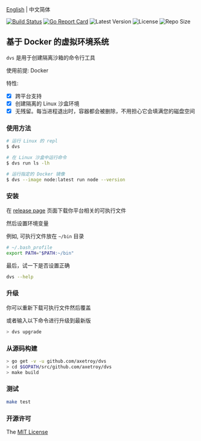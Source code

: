 [English](README.md) | 中文简体

[![Build Status](https://github.com/axetroy/dvs/workflows/test/badge.svg)](https://github.com/axetroy/dvs/actions)
[![Go Report Card](https://goreportcard.com/badge/github.com/axetroy/dvs)](https://goreportcard.com/report/github.com/axetroy/dvs)
![Latest Version](https://img.shields.io/github/v/release/axetroy/dvs.svg)
![License](https://img.shields.io/github/license/axetroy/dvs.svg)
![Repo Size](https://img.shields.io/github/repo-size/axetroy/dvs.svg)

## 基于 Docker 的虚拟环境系统

`dvs` 是用于创建隔离沙箱的命令行工具

使用前提: Docker

特性:

- [x] 跨平台支持
- [x] 创建隔离的 Linux 沙盒环境
- [x] 无残留。每当进程退出时，容器都会被删除，不用担心它会填满您的磁盘空间

### 使用方法

```bash
# 运行 Linux 的 repl
$ dvs

# 在 Linux 沙盒中运行命令
$ dvs run ls -lh

# 运行指定的 Docker 镜像
$ dvs --image node:latest run node --version
```

### 安装

在 [release page](https://github.com/axetroy/dvs/releases) 页面下载你平台相关的可执行文件

然后设置环境变量

例如, 可执行文件放在 `~/bin` 目录

```bash
# ~/.bash_profile
export PATH="$PATH:~/bin"
```

最后，试一下是否设置正确

```bash
dvs --help
```

### 升级

你可以重新下载可执行文件然后覆盖

或者输入以下命令进行升级到最新版

```bash
> dvs upgrade
```

### 从源码构建

```bash
> go get -v -u github.com/axetroy/dvs
> cd $GOPATH/src/github.com/axetroy/dvs
> make build
```

### 测试

```bash
make test
```

### 开源许可

The [MIT License](LICENSE)
